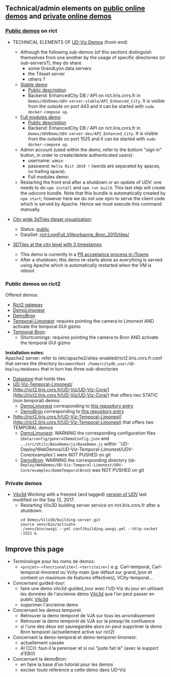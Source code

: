 ## Technical/admin elements on [public online demos](https://github.com/MEPP-team/UD-SV/blob/master/UD-Doc/OnlineDemos.md) and [private online demos](#private-demos)

### [Public demos](https://github.com/MEPP-team/UD-SV/blob/master/UD-Doc/OnlineDemos.md) on rict
  * TECHNICAL ELEMENTS OF [UD-Viz Demos](http://rict.liris.cnrs.fr/UDVDemo/UDV/UDV-Core/) (front-end)
    * Although the following sub-demos (of this section) distinguish themselves from one another by the usage of specific directories (or sub-servers?), they do share 
       - some GrandLyon data servers
       - the Tileset server
       - others ?
    * [Stable demo](http://rict.liris.cnrs.fr/UDVDemo/UDV/UDV-Core/examples/DemoStable/Demo.html): 
      * [Public description](https://github.com/MEPP-team/UD-SV/blob/master/UD-Doc/OnlineDemos.md#demo-online-UD-Viz-stable-end-user-modules)
      * Backend: EnhancedCity DB / API on rict.liris.cnrs.fr in `Demos/UDVDemo/UDV-server-stable/API_Enhanced_City`. It is visible from the outside on port 443 and it can be started with `sudo docker-compose up`.
    * [Full modules demo](http://rict.liris.cnrs.fr/UDV-stable/UDV/UDV-Core/examples/DemoFull/Demo.html): 
      * [Public description](https://github.com/MEPP-team/UD-SV/blob/master/UD-Doc/OnlineDemos.md#demo-online-UD-Viz-full-modules)
      * Backend: EnhancedCity DB / API on rict.liris.cnrs.fr in `Demos/UDVDemo/UDV-server-dev/API_Enhanced_City`. It is visible from the outside on port 1525 and it can be started with `sudo docker-compose up`.
    * Admin account (used within the demo, refer to the bottom "sign in" button, in order to create/delete authenticated users): 
      * username: `admin`
      * password: `Hello Rict 2019 !` (words are separated by spaces, no trailing space).
      * Full modules demo: 
    * Restarting the front end after a shutdown or an update of UDV: one needs to do `npm install` and `npm run build`. This last step will create the udvcore bundle. Note that this bundle is automatically created by `npm start`; however here we do not use npm to serve the client code which is served by Apache. Hence we must execute this command manually.

  * [City wide 3dTiles tileset visualization](http://rict.liris.cnrs.fr/Demo_LyonFull_Villeurbanne_Bron_2015/UDV/UDV-Core/examples/DemoFull/Demo.html):
     * Status: [public](https://github.com/MEPP-team/UD-SV/new/master/UD-Doc/OnlineDemos.md#demo-online-3dtiles-lyon-villeurbanne)
     * DataSet: [rict:LyonFull_Villeurbanne_Bron_2015/tiles/](http://rict.liris.cnrs.fr/DataStore/TileSet_LyonFull_Villeurbanne_Bron_2015/tiles/)

  * [3DTiles at the city level with 3 timestamps](http://rict.liris.cnrs.fr/iTownsPlanar3DTiles/itowns/examples/planar_3dtiles.html)

     * This demo is currently in a [PR acceptance process in iTowns](https://github.com/iTowns/itowns/pull/1034) 
     * After a shutdown; this demo re-starts alone as everything is served using Apache which is automatically restarted when the VM is reboot

### Public demos on rict2
Offered demos:
 - [Rict2 gateway](http://rict2.liris.cnrs.fr/)
 - [DemoLimonest](http://rict2.liris.cnrs.fr/UD-Viz/UD-Viz-Core/examples/DemoLimonest/Demo.html) 
 - [DemoBron](http://rict2.liris.cnrs.fr/UD-Viz/UD-Viz-Core/examples/DemoBron/Demo.html)
 - [Temporal-Limonest](http://rict2.liris.cnrs.fr/UD-Viz-Temporal-Limonest/UDV-Core/examples/DemoTemporal/Demo.html): requires pointing the camera to Limonest AND activate the temporal GUI gizmo
 - [Temporal-Bron](http://rict2.liris.cnrs.fr/UD-Viz-Temporal-Limonest/UDV-Core/examples/DemoTemporalBron/Demo.html): 
   * Shortcomings: requires pointing the camera to Bron AND activate the temporal GUI gizmo

**Installation notes**:<br>
Apache2 server: refer to /etc/apache2/sites-enabled/rict2.liris.cnrs.fr.conf that serves the directory
`DocumentRoot /home/citydb_user/UD-Deploy/WebDemos` that in turn has three sub-directories
  * [Datastore](http://rict2.liris.cnrs.fr/Datastore`) that holds tiles
  * [UD-Viz-Temporal-Limonest/](http://rict2.liris.cnrs.fr/UD-Viz-Temporal-Limonest/)
  * [http://rict2.liris.cnrs.fr/UD-Viz/UD-Viz-Core/](http://rict2.liris.cnrs.fr/UD-Viz/UD-Viz-Core/) that offers two STATIC (non temporal) demos
      - [DemoLimonest](http://rict2.liris.cnrs.fr/UD-Viz/UD-Viz-Core/examples/DemoLimonest/Demo.html) corresponding to [this repository entry](https://github.com/VCityTeam/UD-Viz/tree/master/UD-Viz-Core/examples/DemoLimonest)
      - [DemoBron](http://rict2.liris.cnrs.fr/UD-Viz/UD-Viz-Core/examples/DemoBron/Demo.html) corresponding to [this repository entry](https://github.com/VCityTeam/UD-Viz/tree/master/UD-Viz-Core/examples/DemoBron)
  * [http://rict2.liris.cnrs.fr/UD-Viz-Temporal-Limonest](http://rict2.liris.cnrs.fr/UD-Viz-Temporal-Limonest) that offers two TEMPORAL demos
      - [DemoLimonest](http://rict2.liris.cnrs.fr/UD-Viz-Temporal-Limonest/UDV-Core/examples/DemoTemporal/Demo.html): WARNING the corresponding configuration files (`data/config/generalDemoConfig.json` and  `../src/Utils/BaseDemo/js/BaseDemo.js` within ``UD-Deploy/WebDemos/UD-Viz-Temporal-Limonest/UDV-Core/examples`) were NOT PUSHED on git 
      - [DemoBron](UD-Viz-Temporal-Limonest/UDV-Core/examples/DemoTemporalBron/Demo.html): WARNING the corresponding directory (`UD-Deploy/WebDemos/UD-Viz-Temporal-Limonest/UDV-Core/examples/DemoTemporalBron`) was NOT PUSHED on git 

### Private demos<a name="private-demos"></a>
  * [Vilo3d](http://rict.liris.cnrs.fr/Vilo3D/UDV/Vilo3D/index.html)
      Working with a freezed (and tagged) [version of UDV](https://github.com/MEPP-team/UDV/tree/Vilo3D-Demo-1.0) last modified on the Sep 12, 2017.  
     * Restarting Vilo3D building server service on rict.liris.cnrs.fr after a shutdown:
       ```
       cd Demos/Vilo3D/building-server.git
       source venv/bin/activate
       ./venv/bin/uwsgi --yml conf/building.uwsgi.yml --http-socket :1521 &
       ```
 
 ## Improve this page
 * Terminologie pour les noms de demos:
    - `<projet>-<fonctionalité>[-<territoire>]`  e.g. Carl-temporal, 
      Carl-temporal-limonest ou Vcity-main (par défaut sur 
      grand_lyon et contient un maximum de features effectives),
      VCity-temporal...
 * Concernant guided-tour:
   - faire une demo vilo3d-guided_tour avec l'UD-Viz du jour en
     utilisant les données de l'ancienne démo 
     [Vilo3d](http://rict.liris.cnrs.fr/Vilo3D/UDV/Vilo3D/index.html)
     que l'on peut passer en public 
     [Vilo3d](http://rict.liris.cnrs.fr/Vilo3D/UDV/Vilo3D/index.html)
   - supprimer l'ancienne demo 
 * Concernant les demos temporel:
   - Retrouver la demo temporel de VJA sur tous les arrondissement
   - Retrouver la demo temporel de VJA sur la presqu'ile confluence
   - si l'une des deux est sauvegardée alors on peut supprimer la demo
     Bron temporel (actuellement active sur rict2)
 * Concernant la demo-temporal et demo-temporel-limonest:
   - actuellement cassée
   - AI CCO: faut-il la pereniser et si oui "juste fait le" (avec le support d'EBO)
 * Concernant la demoBron:
   - en faire la base d'un tutorial pour les demos
   - exciser toute reference a cette démo dans UD-Viz
